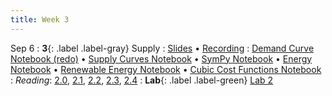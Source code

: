 ```yaml
---
title: Week 3
---
```


Sep 6
: **3**{: .label .label-gray} Supply
: [Slides](https://docs.google.com/presentation/d/123q5X25-_sJzG9w2b-movmgrOBI9r52aVrcuF8dzAZY/edit?usp=sharing) &#8226; [Recording](https://kaltura.berkeley.edu/media/DATA+88E%2C+LEC+001+%28Fall+2023%29/1_5qj4e7ym/310930802)
: [Demand Curve Notebook (redo)](https://datahub.berkeley.edu/hub/user-redirect/git-pull?repo=https%3A%2F%2Fgithub.com%2Fdata-88e%2Ffa23-materials&urlpath=retro%2Ftree%2Ffa23-materials%2Flec%2Flec03%2Fdemand-curve-Fa23-2ndtry.ipynb&branch=main) &#8226; [Supply Curves Notebook](https://datahub.berkeley.edu/hub/user-redirect/git-pull?repo=https%3A%2F%2Fgithub.com%2Fdata-88e%2Ffa23-materials&urlpath=retro%2Ftree%2Ffa23-materials%2Flec%2Flec03%2F3.1-Supply.ipynb&branch=main) &#8226; [SymPy Notebook](https://datahub.berkeley.edu/hub/user-redirect/git-pull?repo=https%3A%2F%2Fgithub.com%2Fdata-88e%2Ffa23-materials&urlpath=retro%2Ftree%2Ffa23-materials%2Flec%2Flec03%2F3.2-sympy.ipynb&branch=main) &#8226; [Energy Notebook](https://datahub.berkeley.edu/hub/user-redirect/git-pull?repo=https%3A%2F%2Fgithub.com%2Fdata-88e%2Ffa23-materials&urlpath=retro%2Ftree%2Ffa23-materials%2Flec%2Flec03%2F3.3a-california-energy.ipynb&branch=main) &#8226; [Renewable Energy Notebook](https://datahub.berkeley.edu/hub/user-redirect/git-pull?repo=https%3A%2F%2Fgithub.com%2Fdata-88e%2Ffa23-materials&urlpath=retro%2Ftree%2Ffa23-materials%2Flec%2Flec03%2F3.3b-a-really-hot-tuesday.ipynb&branch=main) &#8226; [Cubic Cost Functions Notebook](https://datahub.berkeley.edu/hub/user-redirect/git-pull?repo=https%3A%2F%2Fgithub.com%2Fdata-88e%2Ffa23-materials&urlpath=retro%2Ftree%2Ffa23-materials%2Flec%2Flec03%2FCubicCostCurve.ipynb&branch=main)
: *Reading*: [2.0](https://data-88e.github.io/textbook/content/02-supply/index.html), [2.1](https://data-88e.github.io/textbook/content/02-supply/01-supply.html), [2.2](https://data-88e.github.io/textbook/content/02-supply/02-eep147-example.html), [2.3](https://data-88e.github.io/textbook/content/02-supply/03-market-equilibria.html), [2.4](https://data-88e.github.io/textbook/content/02-supply/04-sympy.html)
: **Lab**{: .label .label-green} [Lab 2](https://datahub.berkeley.edu/hub/user-redirect/git-pull?repo=https%3A%2F%2Fgithub.com%2Fdata-88e%2Ffa23-materials&urlpath=retro%2Ftree%2Ffa23-materials%2Flab%2Flab02%2Flab02.ipynb&branch=main)
